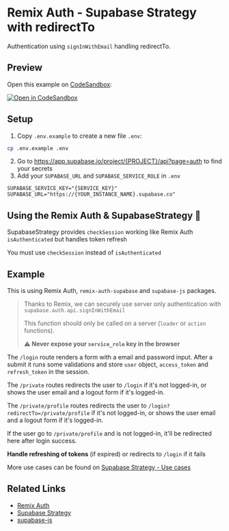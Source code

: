 # Remix Auth - Supabase Strategy with redirectTo

Authentication using `signInWithEmail` handling redirectTo.

## Preview

Open this example on [CodeSandbox](https://codesandbox.com):

[![Open in CodeSandbox](https://codesandbox.io/static/img/play-codesandbox.svg)](https://codesandbox.io/s/github/mitchelvanbever/remix-auth-supabase/tree/main/examples/with-redirect-to)

## Setup

1. Copy `.env.example` to create a new file `.env`:

```sh
cp .env.example .env
```
2. Go to https://app.supabase.io/project/{PROJECT}/api?page=auth to find your secrets
3. Add your `SUPABASE_URL` and `SUPABASE_SERVICE_ROLE` in `.env`
```env
SUPABASE_SERVICE_KEY="{SERVICE_KEY}"
SUPABASE_URL="https://{YOUR_INSTANCE_NAME}.supabase.co"
```

## Using the Remix Auth & SupabaseStrategy 🚀

SupabaseStrategy provides `checkSession` working like Remix Auth `isAuthenticated` but handles token refresh

You must use `checkSession` instead of `isAuthenticated`


## Example

This is using Remix Auth, `remix-auth-supabase` and `supabase-js` packages.

> Thanks to Remix, we can securely use server only authentication with `supabase.auth.api.signInWithEmail`
>
> This function should only be called on a server (`loader` or `action` functions).
> 
> **⚠️ Never expose your `service_role` key in the browser**


The `/login` route renders a form with a email and password input. After a submit it runs some validations and store `user` object, `access_token` and `refresh_token` in the session.

The `/private` routes redirects the user to `/login` if it's not logged-in, or shows the user email and a logout form if it's logged-in.

The `/private/profile` routes redirects the user to `/login?redirectTo=/private/profile` if it's not logged-in, or shows the user email and a logout form if it's logged-in.

If the user go to `/private/profile` and is not logged-in, it'll be redirected here after login success. 

**Handle refreshing of tokens** (if expired) or redirects to `/login` if it fails

More use cases can be found on [Supabase Strategy - Use cases](https://github.com/mitchelvanbever/remix-auth-supabase#using-the-authenticator--strategy-)

## Related Links

- [Remix Auth](https://github.com/sergiodxa/remix-auth)
- [Supabase Strategy](https://github.com/mitchelvanbever/remix-auth-supabase)
- [supabase-js](https://github.com/supabase/supabase-js)

